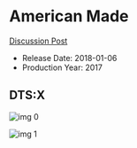 # American Made

[Discussion Post](https://www.avsforum.com/threads/bass-eq-for-filtered-movies.2995212/post-57684300)

* Release Date: 2018-01-06
* Production Year: 2017

## DTS:X

![img 0](https://i.imgur.com/ejmMpdi.jpg)

![img 1](https://i.imgur.com/6d58ZFs.jpg)

